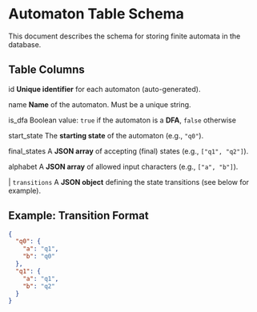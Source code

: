 # Automaton Table Schema

This document describes the schema for storing finite automata in the database.

## Table Columns

id           **Unique identifier** for each automaton (auto-generated).

name          **Name** of the automaton. Must be a unique string.

is_dfa        Boolean value: `true` if the automaton is a **DFA**, `false` otherwise

start_state   The **starting state** of the automaton (e.g., `"q0"`).

final_states  A **JSON array** of accepting (final) states (e.g., `["q1", "q2"]`).  

alphabet     A **JSON array** of allowed input characters (e.g., `["a", "b"]`).

| `transitions`   A **JSON object** defining the state transitions (see below for example).

## Example: Transition Format

```json
{
  "q0": {
    "a": "q1",
    "b": "q0"
  },
  "q1": {
    "a": "q1",
    "b": "q2"
  }
}
